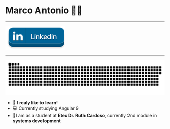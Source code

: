 

<!--
### Hi there 👋
**devMarcoAntonio/devMarcoAntonio** is a ✨ _special_ ✨ repository because its `README.md` (this file) appears on your GitHub profile.

Here are some ideas to get you started:

- 🔭 I’m currently working on ...
- 🌱 I’m currently learning ...
- 👯 I’m looking to collaborate on ...
- 🤔 I’m looking for help with ...
- 💬 Ask me about ...
- 📫 How to reach me: ...
- 😄 Pronouns: ...
- ⚡ Fun fact: ...
-->

# Marco Antonio :man_technologist:

___

[<img src="https://github.com/devMarcoAntonio/logos/blob/master/3d-tabbed-icons-Creative_Nerds/linkedin.png">](https://www.linkedin.com/in/marco-antonio-figueiredo-braz-11ba1131/)

___
![Snake animation](https://github.com/devMarcoAntonio/snake/blob/main/snake.svg)

- 📖 **I realy like to learn!**
- 💻 Currently studying Angular 9
- 🏫I am as a student at **Etec Dr. Ruth Cardoso**, currently 2nd module in **systems development** 
